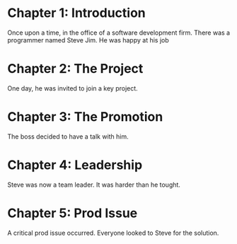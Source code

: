 # Chapter 1: Introduction

Once upon a time, in the office of a software development firm.
There was a programmer named Steve Jim.
He was happy at his job

# Chapter 2: The Project

One day, he was invited to join a key project.

# Chapter 3: The Promotion

The boss decided to have a talk with him.

# Chapter 4: Leadership 

Steve was now a team leader. It was harder than he tought.

# Chapter 5: Prod Issue

A critical prod issue occurred. Everyone looked to Steve for the solution.
